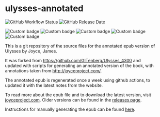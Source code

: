 # ulysses-annotated

<img alt="GitHub Workflow Status" src="https://img.shields.io/github/workflow/status/shsms/ulysses-annotated/Weekly%20rebuild"> <img alt="GitHub Release Date" src="https://img.shields.io/github/release-date/shsms/ulysses-annotated?label=last%20updated">

<img alt="Custom badge" src="https://img.shields.io/endpoint?url=https%3A%2F%2Fshsms.blog%2Fulysses-annotated%2Fbadges%2Fbadge-distinct.json"> <img alt="Custom badge" src="https://img.shields.io/endpoint?url=https%3A%2F%2Fshsms.blog%2Fulysses-annotated%2Fbadges%2Fbadge-total.json"> <img alt="Custom badge" src="https://img.shields.io/endpoint?url=https%3A%2F%2Fshsms.blog%2Fulysses-annotated%2Fbadges%2Fbadge-found.json"> <img alt="Custom badge" src="https://img.shields.io/endpoint?url=https%3A%2F%2Fshsms.blog%2Fulysses-annotated%2Fbadges%2Fbadge-not-found.json"> <img alt="Custom badge" src="https://img.shields.io/endpoint?url=https%3A%2F%2Fshsms.blog%2Fulysses-annotated%2Fbadges%2Fbadge-broken-links.json">

This is a git repository of the source files for the annotated epub version of Ulysses by Joyce, James.

It was forked from https://github.com/GITenberg/Ulysses_4300 and updated with scripts for generating an annotated version of the book,  with annotations taken from http://joyceproject.com/.

The annotated epub is regenerated once a week using github actions, to updated it with the latest notes from the website.

To read more about the epub file and to download the latest version,  visit [joyceproject.com](http://www.joyceproject.com/pages/ebook.htm).  Older versions can be found in the [releases page](https://github.com/shsms/ulysses-annotated/releases).

Instructions for manually generating the epub can be found [here](annotations.md).

